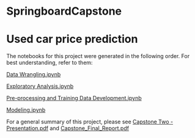 # SpringboardCapstone
 
# Used car price prediction

The notebooks for this project were generated in the following order. For best understanding, refer to them:

[Data Wrangling.ipynb](https://github.com/NickLamm/SpringboardCapstone2/blob/main/Data%20Wrangling.ipynb)

[Exploratory Analysis.ipynb](https://github.com/NickLamm/SpringboardCapstone2/blob/main/Exploratory%20Analysis.ipynb)

[Pre-processing and Training Data Development.ipynb](https://github.com/NickLamm/SpringboardCapstone2/blob/main/Pre-processing%20and%20Training%20Data%20Development.ipynb)

[Modeling.ipynb](https://github.com/NickLamm/SpringboardCapstone2/blob/main/Modeling.ipynb)

For a general summary of this project, please see [Capstone Two - Presentation.pdf](https://github.com/NickLamm/SpringboardCapstone2/blob/main/Capstone%20Two%20-%20Presentation.pdf) and [Capstone_Final_Report.pdf](https://github.com/NickLamm/SpringboardCapstone2/blob/main/Capstone_Final_Report.pdf)
